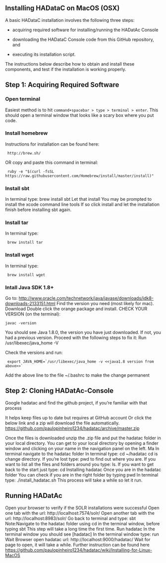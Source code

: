 ## Installing HADataC on MacOS (OSX)

A basic HADataC installation involves the following three steps:

* acquiring required software for installing/running the HADatAc Console

* downloading the HADataC Console code from this GitHub repository, and 

* executing its installation script. 

The instructions below describe how to obtain and install these components, and test if the installation is working properly.

## Step 1: Acquiring Required Software

### Open terminal

Easiest method is to hit `command+spacebar > type > terminal > enter`.
This should open a terminal window that looks like a scary box where you put code.

### Install homebrew

Instructions for installation can be found here:
 
     http://brew.sh/ 

OR copy and paste this command in terminal: 

     ruby -e "$(curl -fsSL https://raw.githubusercontent.com/Homebrew/install/master/install)"

### Install sbt
In terminal type: brew install sbt
Let that install
You may be prompted to install the xcode command line tools
If so click install and let the installation finish before installing sbt again. 

### Install tar
In terminal type: 

     brew install tar

### Install wget
In terminal type: 

     brew install wget

### Intall Java SDK 1.8+

Go to: http://www.oracle.com/technetwork/java/javase/downloads/jdk8-downloads-2133151.html 
Find the version you need (most likely for mac).
Download
Double click the orange package and install.
CHECK YOUR VERSION (on the terminal):

    javac -version 

You should see Java 1.8.0, the version you have just downloaded.
If not, you had a previous version. Proceed with the following steps to fix it:
Run 
     /usr/libexec/java_home -V

Check the versions and run: 

     export JAVA_HOME=`/usr/libexec/java_home -v <<java1.8 version from above>>`

Add the above line to the file ~/.bashrc to make the change permanent

## Step 2: Cloning HADatAc-Console

Google hadatac and find the github project, if you’re familiar with that process

It helps keep files up to date but requires at GitHub account
Or click the below link and a zip will download the file automatically.
https://github.com/paulopinheiro1234/hadatac/archive/master.zip

Once the files is downloaded unzip the .zip file and put the hadatac folder in your local directory.
You can get to your local directory by opening a finder window and clicking on your name in the navigation panel on the left. Ma
In terminal navigate to the hadatac folder
In terminal type: cd ~/hadatac
cd is change directory. 
If you’re lost type: pwd to find out where you are. 
If you want to list all the files and folders around you type: ls. 
If you want to get back to the start just type: cd
Installing hadatac
Once you are in the hadatac folder
You can check if you are in the right folder by typing pwd
In terminal type: ./install_hadatac.sh
This process will take a while so let it run. 

## Running HADatAc

Open your browser to verify if the SOLR installations were successful
Open one tab with the url: http://localhost:7574/solr/ 
Open another tab with the url: http://localhost:8983/solr/ 
Go back to terminal and type: sbt
Note:Navigate to the hadatac folder using cd in the terminal window, before typing sbt
This step will take a long time the first time.
Run hadatac
In the terminal window you should see [hadatac]
In the terminal window type: run
Wait
 Browser open hadatac
url: http://localhost:9000/hadatac/
Wait for page to open, it will take a while.
Further instruction can be found here https://github.com/paulopinheiro1234/hadatac/wiki/Installing-for-Linux-MacOS
